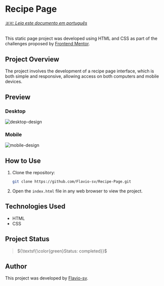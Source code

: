 # Recipe Page

<h6><a href="https://github.com/Flavio-sv/Recipe-Page/blob/main/README-pt-br.md">🇧🇷: Leia este documento em português </a></h6>

This static page project was developed using HTML and CSS as part of the challenges proposed by [Frontend Mentor](https://www.frontendmentor.io/).

## Project Overview

The project involves the development of a recipe page interface, which is both simple and responsive, allowing access on both computers and mobile devices.

## Preview

### Desktop

![desktop-design](https://github.com/Flavio-sv/Recipe-Page/assets/124817700/3dc71e3e-458c-42aa-ae60-f6862e88902d)

### Mobile

![mobile-design](https://github.com/Flavio-sv/Recipe-Page/assets/124817700/ab01eacd-6c5b-48f7-9ec0-6b6e490fefcb)

## How to Use

1. Clone the repository:

   ```bash
   git clone https://github.com/Flavio-sv/Recipe-Page.git
   ```

2. Open the `index.html` file in any web browser to view the project.

## Technologies Used

- HTML
- CSS

## Project Status

> ${\textsf{\color{green}Status: completed}}$

## Author

This project was developed by [Flavio-sv](https://github.com/Flavio-sv).
